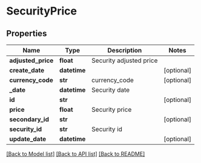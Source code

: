 # SecurityPrice

## Properties
Name | Type | Description | Notes
------------ | ------------- | ------------- | -------------
**adjusted_price** | **float** | Security adjusted price | 
**create_date** | **datetime** |  | [optional] 
**currency_code** | **str** | currency_code | [optional] 
**_date** | **datetime** | Security date | 
**id** | **str** |  | [optional] 
**price** | **float** | Security price | 
**secondary_id** | **str** |  | [optional] 
**security_id** | **str** | Security id | 
**update_date** | **datetime** |  | [optional] 

[[Back to Model list]](../README.md#documentation-for-models) [[Back to API list]](../README.md#documentation-for-api-endpoints) [[Back to README]](../README.md)


